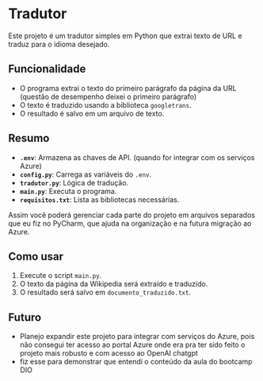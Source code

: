 # Tradutor 

Este projeto é um tradutor simples em Python que extrai texto de URL e traduz para o idioma desejado.

## Funcionalidade

- O programa extrai o texto do primeiro parágrafo da página da URL (questão de desempenho deixei o primeiro parágrafo)
- O texto é traduzido usando a biblioteca `googletrans`.
- O resultado é salvo em um arquivo de texto.

## Resumo

- **`.env`**: Armazena as chaves de API. (quando for integrar com os serviços Azure)
- **`config.py`**: Carrega as variáveis do `.env`.
- **`tradutor.py`**: Lógica de tradução.
- **`main.py`**: Executa o programa.
- **`requisitos.txt`**: Lista as bibliotecas necessárias.

Assim você poderá gerenciar cada parte do projeto em arquivos separados que eu fiz no PyCharm, que ajuda na organização e na futura migração ao Azure.

## Como usar

1. Execute o script `main.py`.
2. O texto da página da Wikipedia será extraído e traduzido.
3. O resultado será salvo em `documento_traduzido.txt`.

## Futuro

- Planejo expandir este projeto para integrar com serviços do Azure, pois não consegui ter acesso ao portal Azure onde era pra ter sido feito o projeto mais robusto e com acesso ao OpenAI chatgpt
- fiz esse para demonstrar que entendi o conteúdo da aula do bootcamp DIO
